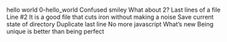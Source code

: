 hello world
0-hello_world
Confused smiley
What about 2?
Last lines of a file
 Line #2
It is a good file that cuts iron without making a noise
 Save current state of directory
Duplicate last line
No more javascript
 What’s new
Being unique is better than being perfect
